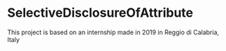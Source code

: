 # SelectiveDisclosureOfAttribute

This project is based on an internship made in 2019 in Reggio di Calabria, Italy
